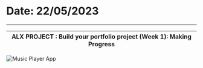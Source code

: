 # Date: 22/05/2023
------------------------------------------------------------------------
ALX PROJECT : Build your portfolio project (Week 1): Making Progress    |
------------------------------------------------------------------------|
![Music Player App](https://github.com/1923k/alx-music-player-app/img/ban-1.png)
